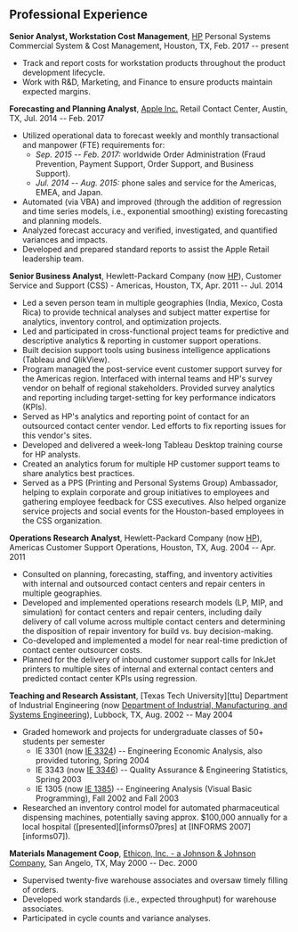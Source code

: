 ## Professional Experience

**Senior Analyst, Workstation Cost Management**, [HP][hp] Personal Systems Commercial System & Cost Management, 
Houston, TX, Feb. 2017 -- present

* Track and report costs for workstation products throughout the product
  development lifecycle.
* Work with R&D, Marketing, and Finance to ensure products maintain expected
  margins.

**Forecasting and Planning Analyst**, [Apple Inc.][apple] Retail Contact Center, 
Austin, TX, Jul. 2014 -- Feb. 2017

* Utilized operational data to forecast weekly and monthly transactional and 
  manpower (FTE) requirements for: 
    * *Sep. 2015 -- Feb. 2017:*  worldwide Order Administration (Fraud Prevention, 
      Payment Support, Order Support, and Business Support). 
    * *Jul. 2014 -- Aug. 2015:*  phone sales and service for the Americas, EMEA,
      and Japan.
* Automated (via VBA) and improved (through the addition of regression and 
  time series models, i.e., exponential smoothing) existing forecasting and 
  planning models.
* Analyzed forecast accuracy and verified, investigated, and quantified variances
  and impacts.
* Developed and prepared standard reports to assist the Apple Retail leadership 
  team.

**Senior Business Analyst**, Hewlett-Packard Company (now [HP][hp]), 
Customer Service and Support (CSS) - Americas, 
Houston, TX, Apr. 2011 -- Jul. 2014

* Led a seven person team in multiple geographies (India, Mexico, Costa Rica) to 
  provide technical analyses and subject matter expertise for analytics, 
  inventory control, and optimization projects.
* Led and participated in cross-functional project teams for predictive and 
  descriptive analytics & reporting in customer support operations.
* Built decision support tools using business intelligence applications
  (Tableau and QlikView).
* Program managed the post-service event customer support survey for the 
  Americas region. Interfaced with internal teams and HP's survey vendor on 
  behalf of regional stakeholders.  Provided survey analytics and reporting 
  including target-setting for key performance indicators (KPIs).
* Served as HP's analytics and reporting point of contact for an outsourced 
  contact center vendor. Led efforts to fix reporting issues for this vendor's
  sites.
* Developed and delivered a week-long Tableau Desktop training course for HP 
  analysts.
* Created an analytics forum for multiple HP customer support teams to share
  analytics best practices.
* Served as a PPS (Printing and Personal Systems Group) Ambassador, helping to
  explain corporate and group initiatives to employees and gathering employee
  feedback for CSS executives.  Also helped organize service projects and social 
  events for the Houston-based employees in the CSS organization. 

**Operations Research Analyst**, Hewlett-Packard Company (now [HP][hp]), Americas Customer 
Support Operations, Houston, TX, Aug. 2004 -- Apr. 
2011

* Consulted on planning, forecasting, staffing, and inventory activities with 
  internal and outsourced contact centers and repair centers in multiple 
  geographies.
* Developed and implemented operations research models (LP, MIP, and 
  simulation) for contact centers and repair centers, including daily delivery 
  of call volume across multiple contact centers and determining the disposition 
  of repair inventory for build vs. buy decision-making.
* Co-developed and implemented a model for near real-time prediction of 
  contact center outsourcer costs.
* Planned for the delivery of inbound customer support calls for InkJet printers
  to multiple sites of internal and external contact centers and predicted 
  contact center KPIs using regression.

**Teaching and Research Assistant**, [Texas Tech University][ttu] Department of 
 Industrial Engineering (now [Department of Industrial, Manufacturing, and Systems Engineering][ttuie]), Lubbock, TX, Aug. 2002 -- May 2004

* Graded homework and projects for undergraduate classes of 50+ students per 
  semester
    * IE 3301 (now [IE 3324][ie2324]) -- Engineering Economic Analysis, also
    provided tutoring, Spring 2004
    * IE 3343 (now [IE 3346][ie3346]) -- Quality Assurance & Engineering 
    Statistics, Spring 2003
    * IE 1305 (now [IE 1385][ie1385]) -- Engineering Analysis (Visual Basic 
    Programming), Fall 2002 and Fall 2003
* Researched an inventory control model for automated pharmaceutical dispensing
  machines, potentially saving approx. $100,000 annually for a local hospital
  ([presented][informs07pres] at [INFORMS 2007][informs07]).

**Materials Management Coop**, [Ethicon, Inc. - a Johnson & Johnson 
Company][ethicon], San Angelo, TX, May 2000 -- Dec. 2000

* Supervised twenty-five warehouse associates and oversaw timely filling of 
  orders.
* Developed work standards (i.e., expected throughput) for warehouse associates.
* Participated in cycle counts and variance analyses.

[hp]: https://www.hp.com/
[apple]: https://www.apple.com/
[ttuie]: https://www.depts.ttu.edu/imse/
[ie2324]: https://catalog.ttu.edu/preview_course_nopop.php?catoid=2&coid=9209
[ie3346]: https://catalog.ttu.edu/preview_course_nopop.php?catoid=2&coid=9217
[ie1385]: https://catalog.ttu.edu/preview_course_nopop.php?catoid=2&coid=9206
[ethicon]: https://www.ethicon.com/

